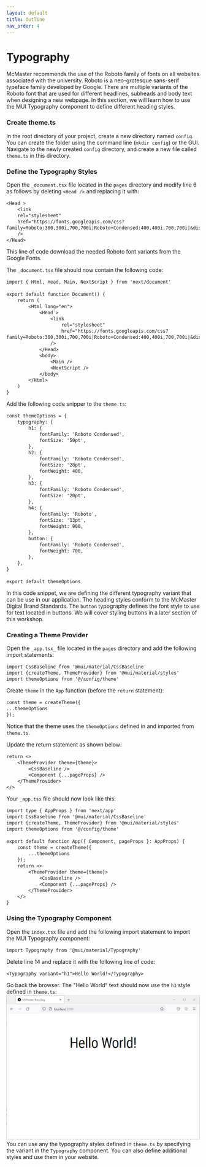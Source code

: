 ```yaml
---
layout: default
title: Outline
nav_order: 4
---
```


# Typography

McMaster recommends the use of the Roboto family of fonts on all websites associated with the university. Roboto is a neo-grotesque sans-serif typeface family developed by Google. There are multiple variants of the Roboto font that are used for different headlines, subheads and body text when designing a new webpage. In this section, we will learn how to use the MUI Typography component to define different heading styles.

### Create theme.ts
In the root directory of your project, create a new directory named `config`. You can create the folder using the command line (`mkdir config`) or the GUI.
Navigate to the newly created `config` directory, and create a new file called `theme.ts` in this directory.

### Define the Typography Styles
Open the `_document.tsx` file located in the `pages` directory and modify line 6 as follows by deleting `<Head />` and replacing it with:
```
<Head >  
	<link  
	rel="stylesheet"  
	href="https://fonts.googleapis.com/css?family=Roboto:300,300i,700,700i|Roboto+Condensed:400,400i,700,700i|&display=swap"  
	/>  
</Head>
```
This line of code download the needed Roboto font variants from the Google Fonts.

The `_document.tsx` file should now contain the following code:
```
import { Html, Head, Main, NextScript } from 'next/document'  
  
export default function Document() {  
	return (  
		<Html lang="en">  
			<Head >  
				<link  
					rel="stylesheet"  
					href="https://fonts.googleapis.com/css?family=Roboto:300,300i,700,700i|Roboto+Condensed:400,400i,700,700i|&display=swap"  
				/>  
			</Head>  
			<body>  
				<Main />  
				<NextScript />  
			</body>  
		</Html>  
	)  
}
```

Add the following code snipper to the `theme.ts`:
```
const themeOptions = {
    typography: {
        h1: {
            fontFamily: 'Roboto Condensed',
            fontSize: '50pt',
        },
        h2: {
            fontFamily: 'Roboto Condensed',
            fontSize: '28pt',
            fontWeight: 400,
        },
        h3: {
            fontFamily: 'Roboto Condensed',
            fontSize: '20pt',
        },
        h4: {
            fontFamily: 'Roboto',
            fontSize: '13pt',
            fontWeight: 900,
        },
        button: {
            fontFamily: 'Roboto Condensed',
            fontWeight: 700,
        },
    },
}

export default themeOptions
```

In this code snippet, we are defining the different typography variant that can be use in our application. The heading styles conform to the McMaster Digital Brand Standards. The `button` typography defines the font style to use for text located in buttons. We will cover styling buttons in a later section of this workshop.

### Creating a Theme Provider
Open the `_app.tsx_` file located in the `pages` directory and add the following import statements:
```
import CssBaseline from '@mui/material/CssBaseline'  
import {createTheme, ThemeProvider} from '@mui/material/styles'  
import themeOptions from '@/config/theme'
```

Create `theme` in the `App` function (before the `return` statement):
```
const theme = createTheme({  
...themeOptions  
});
```
Notice that the theme uses the `themeOptions` defined in and imported from `theme.ts`.

Update the return statement as shown below:
```
return <>  
	<ThemeProvider theme={theme}>  
		<CssBaseline />  
		<Component {...pageProps} />  
	</ThemeProvider>  
</>
```
Your `_app.tsx` file should now look like this:
```
import type { AppProps } from 'next/app'  
import CssBaseline from '@mui/material/CssBaseline'  
import {createTheme, ThemeProvider} from '@mui/material/styles'  
import themeOptions from '@/config/theme'  
  
export default function App({ Component, pageProps }: AppProps) {  
	const theme = createTheme({  
		...themeOptions  
	});  
	return <>  
		<ThemeProvider theme={theme}>  
			<CssBaseline />  
			<Component {...pageProps} />  
		</ThemeProvider>  
	</>  
}
```
### Using the Typography Component
Open the `index.tsx` file and add the following import statement to import the MUI Typography component:
```
import Typography from '@mui/material/Typography'
```
Delete line 14 and replace it with the following line of code:
```
<Typography variant="h1">Hello World!</Typography>
```

Go back the browser. The "Hello World" text should now use the `h1` style defined in `theme.ts`:
![styled-hello-world](assets/img/styled-hello-world.png)
You can use any the typography styles defined in `theme.ts` by specifying the variant in the `Typography` component. You can also define additional styles and use them in your website.
